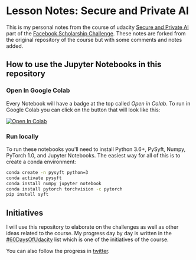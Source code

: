 # Lesson Notes: Secure and Private AI

This is my personal notes from the course of udacity [Secure and Private AI](https://eu.udacity.com/course/secure-and-private-ai--ud185) part of the [Facebook Scholarship Challenge](https://eu.udacity.com/facebook-AI-scholarship). These notes are forked from the original repository of the course but with some comments and notes added.

## How to use the Jupyter Notebooks in this repository

### Open In Google Colab

Every Notebook will have a badge at the top called *Open in Colab*. To run in Google Colab you can click on the button that will look like this:

[![Open In Colab](https://colab.research.google.com/assets/colab-badge.svg)]( https://colab.research.google.com/github/MarianoOG/Lesson-Notes-Secure-and-Private-AI)

### Run locally

To run these notebooks you'll need to install Python 3.6+, PySyft, Numpy, PyTorch 1.0, and Jupyter Notebooks. The easiest way for all of this is to create a conda environment:

```bash
conda create -n pysyft python=3
conda activate pysyft
conda install numpy jupyter notebook
conda install pytorch torchvision -c pytorch
pip install syft
```

## Initiatives

I will use this repository to elaborate on the challenges as well as other ideas related to the course. My progress day by day is written in the [#60DaysOfUdacity](60DaysOfUdacity.md) list which is one of the initiatives of the course.

You can also follow the progress in [twitter](https://twitter.com/Mariano_OG/status/1145344794690031619?ref_src=twsrc%5Etfw").
